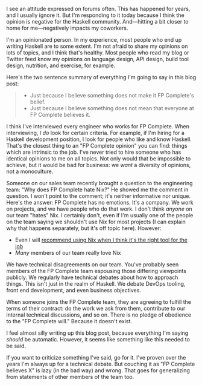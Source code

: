 I see an attitude expressed on forums often. This has happened for
years, and I usually ignore it. But I'm responding to it today because
I think the opinion is negative for the Haskell
community. And&mdash;hitting a bit closer to home for
me&mdash;negatively impacts my coworkers.

I'm an opinionated person. In my experience, most people who end up
writing Haskell are to some extent. I'm not afraid to share my
opinions on lots of topics, and I think that's healthy. Most people
who read my blog or Twitter feed know my opinions on language design,
API design, build tool design, nutrition, and exercise, for example.

Here's the two sentence summary of everything I'm going to say in this
blog post:

> * Just because I believe something does not make it FP Complete's belief.
> * Just because I believe something does not mean that everyone at FP Complete believes it.

I think I've interviewed every engineer who works for FP
Complete. When interviewing, I _do_ look for certain criteria. For
example, if I'm hiring for a Haskell development position, I look for
people who like and know Haskell. That's the closest thing to an "FP
Complete opinion" you can find: things which are intrinsic to the job.
I've never tried to hire someone who has identical opinions to me on
all topics. Not only would that be impossible to achieve, but it would
be bad for business: we _want_ a diversity of opinions, not a
monoculture.

Someone on our sales team recently brought a question to the
engineering team: "Why does FP Complete hate Nix?" He showed me the
comment in question. I won't point to the comment; it's neither
informative nor unique. Here's the answer: FP Complete has no
emotions. It's a company. We work on projects, and we have people who
do that work. I don't think _anyone_ on our team "hates" Nix. I
certainly don't, even if I'm usually one of the people on the team
saying we shouldn't use Nix for most projects (I can explain why that
happens separately, but it's off topic here). However:

* Even I will [recommend using Nix when I think it's the right tool
  for the
  job](https://www.snoyman.com/blog/2018/11/stackage-history-philosophy-future)
* _Many_ members of our team really love Nix

We have technical disagreements on our team. You've probably seen
members of the FP Complete team espousing those differing viewpoints
publicly. We regularly have technical debates about how to approach
things. This isn't just in the realm of Haskell. We debate DevOps
tooling, front end development, and even business objectives.

When someone joins the FP Complete team, they are agreeing to fulfill
the terms of their contract: do the work we ask from them, contribute
to our internal technical discussions, and so on. There is no pledge
of obedience to the "FP Complete will." Because it doesn't exist.

I feel almost silly writing up this blog post, because everything I'm
saying _should_ be automatic. However, it seems like something like
this needed to be said.

If you want to criticize something I've said, go for it. I've proven
over the years I'm always up for a technical debate. But couching it
as "FP Complete believes X" is lazy (in the bad way) and wrong. That
goes for generalizing from statements of other members of the team
too.

